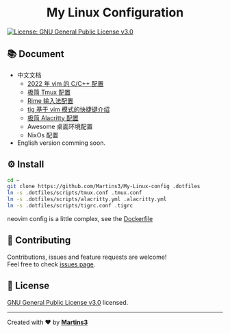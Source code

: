 <h1 align="center">My Linux Configuration</h1>
<p>
  <a href="https://www.gnu.org/licenses/gpl-3.0.en.html" target="_blank">
    <img alt="License: GNU General Public License v3.0" src="https://img.shields.io/badge/License-GNU General Public License v3.0-yellow.svg" />
  </a>
</p>

## 📚 Document

* 中文文档
  * [2022 年 vim 的 C/C++ 配置](https://martins3.github.io/My-Linux-Config/nvim.html)
  * [极简 Tmux 配置](https://martins3.github.io/My-Linux-Config/tmux.html)
  * [Rime 输入法配置](https://martins3.github.io/My-Linux-Config/rime.html)
  * [tig 基于 vim 模式的快捷键介绍](https://martins3.github.io/My-Linux-Config/tig.html)
  * [极简 Alacritty 配置](https://martins3.github.io/My-Linux-Config/alacritty.html)
  * Awesome 桌面环境配置
  * NixOs 配置
* English version comming soon.

## ⚙ Install
```sh
cd ~
git clone https://github.com/Martins3/My-Linux-config .dotfiles
ln -s .dotfiles/scripts/tmux.conf .tmux.conf
ln -s .dotfiles/scripts/alacritty.yml .alacritty.yml
ln -s .dotfiles/scripts/tigrc.conf .tigrc
```
neovim config is a little complex, see the [Dockerfile](./scripts/ubuntu/Dockerfile)

## 🤝 Contributing

Contributions, issues and feature requests are welcome!<br />Feel free to check [issues page](https://github.com/Martins3/My-Linux-config/issues).

## 📝 License

[GNU General Public License v3.0](https://www.gnu.org/licenses/gpl-3.0.en.html) licensed.

***
Created with ❤️ by [**Martins3**](https://martins3.github.io/)
